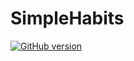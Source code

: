 # SimpleHabits

[![GitHub version](https://badge.fury.io/gh/renpen%2FSimpleHabits.svg)](https://badge.fury.io/gh/renpen%2FSimpleHabits)
